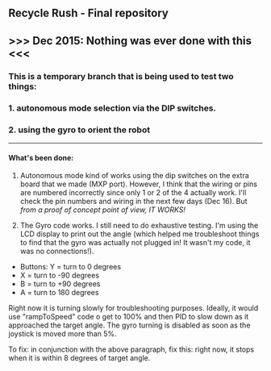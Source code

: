 ## Recycle Rush - Final repository

## >>> Dec 2015: Nothing was ever done with this <<< 

### This is a temporary branch that is being used to test two things:
### 1. autonomous mode selection via the DIP switches.
### 2. using the gyro to orient the robot

------------

#### What's been done: 

1. Autonomous mode kind of works using the dip switches on the extra board that we made (MXP port).  However, I think that the wiring or pins are numbered incorrectly since only 1 or 2 of the 4 actually work. I'll check the pin numbers and wiring in the next few days (Dec 16). But *from a proof of concept point of view, IT WORKS!*

2. The Gyro code works. I still need to do exhaustive testing. I'm using the LCD display to print out the angle (which helped me troubleshoot things to find that the gyro was actually not plugged in! It wasn't my code, it was no connections!).

 * Buttons: Y = turn to 0 degrees
 * X = turn to -90 degrees
 * B = turn to +90 degrees
 * A = turn to 180 degrees
 
Right now it is turning slowly for troubleshooting purposes. Ideally, it would use "rampToSpeed" code o get to 100% and then PID to slow down as it approached the target angle. The gyro turning is disabled as soon as the joystick is moved more than 5%.

To fix: in conjunction with the above paragraph, fix this:  right now, it stops when it is within 8 degrees of target angle.

